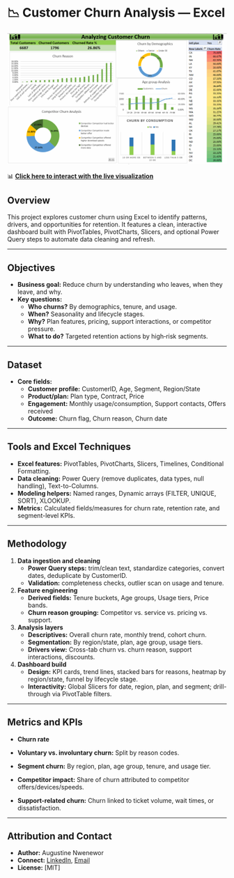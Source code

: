 # 📉 Customer Churn Analysis — Excel
![Customer-Churn-Analysis-Excel](Churn.png)

📊 **[Click here to interact with the live visualization](https://1drv.ms/x/c/99ebc07029dec733/EbBj7x3M7N9KiNNXrkfeCa0BoLqETRUiMMpxkNykY7bMBA?e=RJUWFP&nav=MTVfezQ5N0M1NEU4LTMyMjEtNDZFOC04NDM2LURDNTJFM0FCOTUwN30)**

## Overview
This project explores customer churn using Excel to identify patterns, drivers, and opportunities for retention. It features a clean, interactive dashboard built with PivotTables, PivotCharts, Slicers, and optional Power Query steps to automate data cleaning and refresh.

---

## Objectives
- **Business goal:** Reduce churn by understanding who leaves, when they leave, and why.
- **Key questions:**  
  - **Who churns?** By demographics, tenure, and usage.  
  - **When?** Seasonality and lifecycle stages.  
  - **Why?** Plan features, pricing, support interactions, or competitor pressure.  
  - **What to do?** Targeted retention actions by high‑risk segments.

---

## Dataset
- **Core fields:**  
  - **Customer profile:** CustomerID, Age, Segment, Region/State  
  - **Product/plan:** Plan type, Contract, Price  
  - **Engagement:** Monthly usage/consumption, Support contacts, Offers received  
  - **Outcome:** Churn flag, Churn reason, Churn date

---

## Tools and Excel Techniques
- **Excel features:** PivotTables, PivotCharts, Slicers, Timelines, Conditional Formatting.
- **Data cleaning:** Power Query (remove duplicates, data types, null handling), Text-to-Columns.
- **Modeling helpers:** Named ranges, Dynamic arrays (FILTER, UNIQUE, SORT), XLOOKUP.
- **Metrics:** Calculated fields/measures for churn rate, retention rate, and segment-level KPIs.

---

## Methodology
1. **Data ingestion and cleaning**  
   - **Power Query steps:** trim/clean text, standardize categories, convert dates, deduplicate by CustomerID.  
   - **Validation:** completeness checks, outlier scan on usage and tenure.
2. **Feature engineering**  
   - **Derived fields:** Tenure buckets, Age groups, Usage tiers, Price bands.  
   - **Churn reason grouping:** Competitor vs. service vs. pricing vs. support.
3. **Analysis layers**  
   - **Descriptives:** Overall churn rate, monthly trend, cohort churn.  
   - **Segmentation:** By region/state, plan, age group, usage tiers.  
   - **Drivers view:** Cross-tab churn vs. churn reason, support interactions, discounts.
4. **Dashboard build**  
   - **Design:** KPI cards, trend lines, stacked bars for reasons, heatmap by region/state, funnel by lifecycle stage.  
   - **Interactivity:** Global Slicers for date, region, plan, and segment; drill-through via PivotTable filters.
   

---

## Metrics and KPIs
- **Churn rate**
  
- **Voluntary vs. involuntary churn:** Split by reason codes.  
- **Segment churn:** By region, plan, age group, tenure, and usage tier.  
- **Competitor impact:** Share of churn attributed to competitor offers/devices/speeds.  
- **Support-related churn:** Churn linked to ticket volume, wait times, or dissatisfaction.
---


## Attribution and Contact
- **Author:** Augustine Nwenewor 
- **Connect:** [LinkedIn](https://www.linkedin.com/in/augustine-nwenewor/), [Email](mailto:nwenewoaugustine22@gmail.com) 
- **License:** [MIT] 
